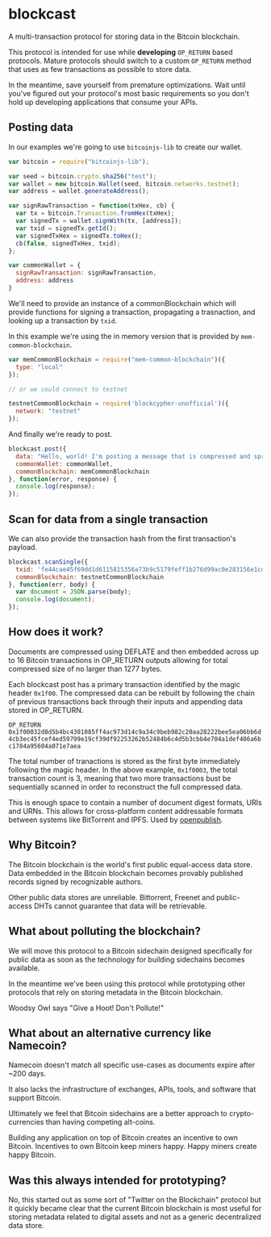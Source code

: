 blockcast
===

A multi-transaction protocol for storing data in the Bitcoin blockchain.

This protocol is intended for use while **developing** ```OP_RETURN``` based protocols. Mature protocols should switch to a custom ```OP_RETURN``` method that uses as few transactions as possible to store data. 

In the meantime, save yourself from premature optimizations. Wait until you've figured out your protocol's most basic requirements so you don't hold up developing applications that consume your APIs.

Posting data
---

In our examples we're going to use ```bitcoinjs-lib``` to create our wallet.

```javascript
var bitcoin = require("bitcoinjs-lib");

var seed = bitcoin.crypto.sha256("test");
var wallet = new bitcoin.Wallet(seed, bitcoin.networks.testnet);
var address = wallet.generateAddress();

var signRawTransaction = function(txHex, cb) {
  var tx = bitcoin.Transaction.fromHex(txHex);
  var signedTx = wallet.signWith(tx, [address]);
  var txid = signedTx.getId();
  var signedTxHex = signedTx.toHex();
  cb(false, signedTxHex, txid);
};

var commonWallet = {
  signRawTransaction: signRawTransaction,
  address: address
}
```

We'll need to provide an instance of a commonBlockchain which will provide functions for signing a transaction, propagating a trasnaction, and looking up a transaction by ```txid```.

In this example we're using the in memory version that is provided by ```mem-common-blockchain```.


```javascript
var memCommonBlockchain = require("mem-common-blockchain")({
  type: "local"
});

// or we could connect to testnet

testnetCommonBlockchain = require('blockcypher-unofficial')({
  network: "testnet"
});
```

And finally we're ready to post.

```javascript
blockcast.post({
  data: "Hello, world! I'm posting a message that is compressed and spread out across a number of bitcoin transactions!",
  commonWallet: commonWallet,
  commonBlockchain: memCommonBlockchain
}, function(error, response) {
  console.log(response);
});
```

Scan for data from a single transaction
---

We can also provide the transaction hash from the first transaction's payload.

```javascript
blockcast.scanSingle({
  txid: 'fe44cae45f69dd1d6115815356a73b9c5179feff1b276d99ac0e283156e1cd01',
  commonBlockchain: testnetCommonBlockchain
}, function(err, body) {
  var document = JSON.parse(body);
  console.log(document);
});

```

How does it work?
---

Documents are compressed using DEFLATE and then embedded across up to 16 Bitcoin transactions in OP_RETURN outputs allowing for total compressed size of no larger than 1277 bytes. 

Each blockcast post has a primary transaction identified by the magic header ```0x1f00```. The compressed data can be rebuilt by following the chain of previous transactions back through their inputs and appending data stored in OP_RETURN.

```OP_RETURN 0x1f00032d8d5b4bc4301085ff4ac973d14c9a34c9beb982c20aa28222bee5ea06bb6d4cb3ec45fcef4ed59799e19cf39df92253262b52484b6c4d5b3cbb4e704a1def406a6bc1784a95604a071e7aea```

The total number of tranactions is stored as the first byte immediately following the magic header. In the above example, ```0x1f0003```, the total transaction count is 3, meaning that two more transactions bust be sequentially scanned in order to reconstruct the full compressed data.

This is enough space to contain a number of document digest formats, URIs and URNs. This allows for cross-platform content addressable formats between systems like BitTorrent and IPFS. Used by [openpublish](https://github.com/blockai/openpublish/).

Why Bitcoin?
---

The Bitcoin blockchain is the world's first public equal-access data store. Data embedded in the Bitcoin blockchain becomes provably published records signed by recognizable authors.

Other public data stores are unreliable. Bittorrent, Freenet and public-access DHTs cannot guarantee that data will be retrievable.

What about polluting the blockchain?
---

We will move this protocol to a Bitcoin sidechain designed specifically for public data as soon as the technology for building sidechains becomes available.

In the meantime we've been using this protocol while prototyping other protocols that rely on storing metadata in the Bitcoin blockchain.

Woodsy Owl says "Give a Hoot! Don't Pollute!"

What about an alternative currency like Namecoin?
---

Namecoin doesn't match all specific use-cases as documents expire after ~200 days. 

It also lacks the infrastructure of exchanges, APIs, tools, and software that support Bitcoin.

Ultimately we feel that Bitcoin sidechains are a better approach to crypto-currencies than having competing alt-coins.

Building any application on top of Bitcoin creates an incentive to own Bitcoin. Incentives to own Bitcoin keep miners happy. Happy miners create happy Bitcoin.

Was this always intended for prototyping?
---

No, this started out as some sort of "Twitter on the Blockchain" protocol but it quickly became clear that the current Bitcoin blockchain is most useful for storing metadata related to digital assets and not as a generic decentralized data store.
